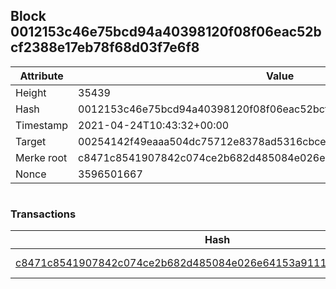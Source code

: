 ## Block 0012153c46e75bcd94a40398120f08f06eac52bcf2388e17eb78f68d03f7e6f8

Attribute | Value
--- | ---
Height | 35439
Hash | 0012153c46e75bcd94a40398120f08f06eac52bcf2388e17eb78f68d03f7e6f8
Timestamp | 2021-04-24T10:43:32+00:00
Target | 00254142f49eaaa504dc75712e8378ad5316cbcead634704b3734b6271167cc4
Merke root | c8471c8541907842c074ce2b682d485084e026e64153a91114c9b660f46036e8
Nonce | 3596501667

```

```

### Transactions

Hash | Amount
--- | ---
[c8471c8541907842c074ce2b682d485084e026e64153a91114c9b660f46036e8](c8471c8541907842c074ce2b682d485084e026e64153a91114c9b660f46036e8.md) | 10.00000000 SKEPTI 
